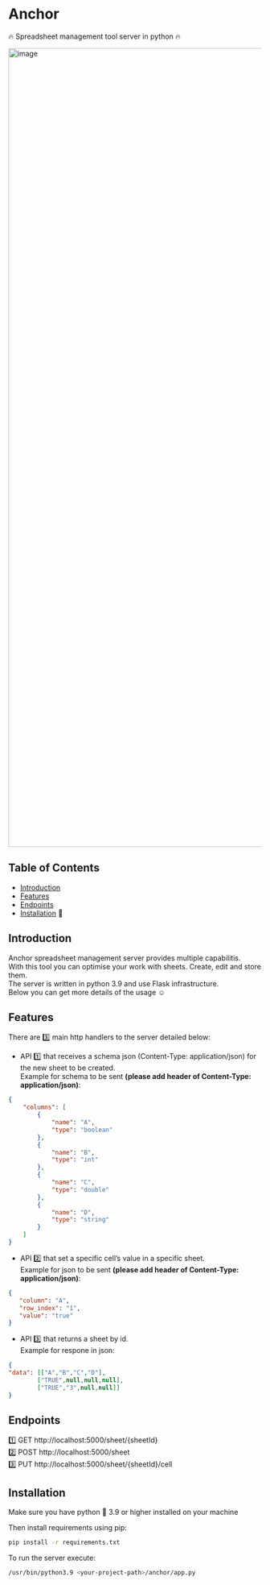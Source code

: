 # Anchor

🔥 Spreadsheet management tool server in python 🔥

<img width="1586" alt="image" src="https://github.com/Baluf/anchor/assets/162377261/7bc10cf9-8b5a-4614-92a2-94bc742cb3ab">


## Table of Contents

- [Introduction](#introduction)
- [Features](#features) 
- [Endpoints](#endpoints) 
- [Installation](#installation) 📁

## Introduction

Anchor spreadsheet management server provides multiple capabilitis.<br>With this tool you can optimise your work with sheets. Create, edit and store them.<br> 
The server is written in python 3.9 and use Flask infrastructure.<br>Below you can get more details of the usage :relaxed: 

## Features

There are 3️⃣ main http handlers to the server detailed below:

- API 1️⃣ that receives a schema json (Content-Type: application/json) for the new sheet to be created.<br>Example for schema to be sent **(please add header of Content-Type: application/json)**:
```json
{
    "columns": [
        {
            "name": "A",
            "type": "boolean"
        },
        {
            "name": "B",
            "type": "int"
        },
        {
            "name": "C",
            "type": "double"
        },
        {
            "name": "D",
            "type": "string"
        }
    ]
}
```

  
- API 2️⃣ that set a specific cell’s value in a specific sheet.<br> Example for json to be sent **(please add header of Content-Type: application/json)**:
 ```json
{
    "column": "A",
    "row_index": "1",
    "value": "true"
}
```
- API 3️⃣ that returns a sheet by id. <br> Example for respone in json:
```json
{
"data": [["A","B","C","D"],
        ["TRUE",null,null,null],
        ["TRUE","3",null,null]]
}
```
  

## Endpoints

1️⃣ GET http://localhost:5000/sheet/{sheetId} <br>
2️⃣ POST http://localhost:5000/sheet <br>
3️⃣ PUT http://localhost:5000/sheet/{sheetId}/cell <br>

## Installation 

Make sure you have python 🐍 3.9 or higher installed on your machine 

Then install requirements using pip:
```bash
pip install -r requirements.txt
```

To run the server execute:

```bash
/usr/bin/python3.9 <your-project-path>/anchor/app.py
```
